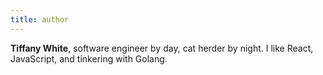 ```yaml
---
title: author
---
```


**Tiffany White**, software engineer by day, cat herder by night. I like React, JavaScript, and tinkering with Golang.
